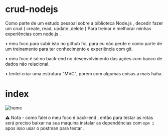 # crud-nodejs
 Como parte de um estudo pessoal sobre a biblioteca Node.js , decedir fazer um crud ( create, read, update ,delete )
Para treinar e melhorar minhas experiências com node.js .

 • meu foco para subir isto no github foi, para eu não perde e como parte de um treinamento para ter conhecimento e experiência com git.

 • meu foco é só no back-end no desenvolvimento das ações com banco de dados não relacional.
 
 • tentei criar uma estrutura "MVC", porém com algumas coisas a mais haha.


# index

![home](https://telegra.ph/file/6c148e87de14988dfc8a2.png)

⚠️ Nota - como falei o meu foco é back-end , então para testar as rotas será preciso baixar na sua maquina instalar as dependências com ```npm i ``` apos isso usar o postman para testar .
